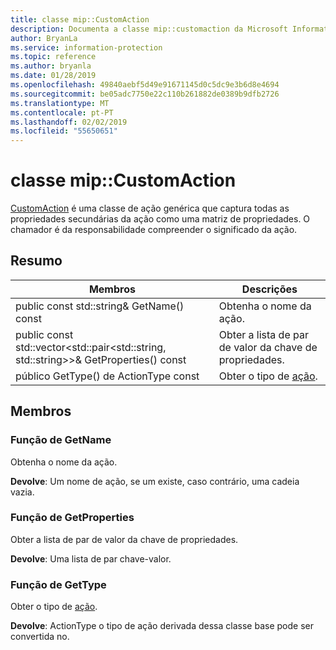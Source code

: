 ```yaml
---
title: classe mip::CustomAction
description: Documenta a classe mip::customaction da Microsoft Information Protection (MIP) SDK.
author: BryanLa
ms.service: information-protection
ms.topic: reference
ms.author: bryanla
ms.date: 01/28/2019
ms.openlocfilehash: 49840aebf5d49e91671145d0c5dc9e3b6d8e4694
ms.sourcegitcommit: be05adc7750e22c110b261882de0389b9dfb2726
ms.translationtype: MT
ms.contentlocale: pt-PT
ms.lasthandoff: 02/02/2019
ms.locfileid: "55650651"
---
```

# <a name="class-mipcustomaction"></a>classe mip::CustomAction 
[CustomAction](class_mip_customaction.md) é uma classe de ação genérica que captura todas as propriedades secundárias da ação como uma matriz de propriedades. O chamador é da responsabilidade compreender o significado da ação.
  
## <a name="summary"></a>Resumo
 Membros                        | Descrições                                
--------------------------------|---------------------------------------------
public const std::string& GetName() const  |  Obtenha o nome da ação.
public const std::vector\<std::pair\<std::string, std::string\>\>& GetProperties() const  |  Obter a lista de par de valor da chave de propriedades.
público GetType() de ActionType const  |  Obter o tipo de [ação](class_mip_action.md).
  
## <a name="members"></a>Membros
  
### <a name="getname-function"></a>Função de GetName
Obtenha o nome da ação.

  
**Devolve**: Um nome de ação, se um existe, caso contrário, uma cadeia vazia.
  
### <a name="getproperties-function"></a>Função de GetProperties
Obter a lista de par de valor da chave de propriedades.

  
**Devolve**: Uma lista de par chave-valor.
  
### <a name="gettype-function"></a>Função de GetType
Obter o tipo de [ação](class_mip_action.md).

  
**Devolve**: ActionType o tipo de ação derivada dessa classe base pode ser convertida no.